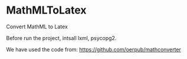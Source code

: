 # MathMLToLatex
Convert MathML to Latex

Before run the project, intsall lxml, psycopg2.

We have used the code from: https://github.com/oerpub/mathconverter
